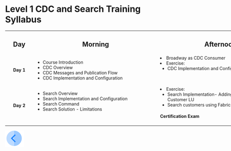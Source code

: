 # Level 1 CDC and Search Training Syllabus

<table style="width: 900px;">
<tbody>
<tr>
<td style="text-align: center;" width="80pxl">
<h2><strong>Day</strong></h2>
</td>
<td style="text-align: center;" width="410pxl">
<h2><strong>Morning</strong></h2>
</td>
<td style="text-align: center;" width="410pxl">
<h2><strong>Afternoon</strong></h2>
</td>
</tr>
<tr>
<td style="text-align: center;"><strong>Day 1</strong></td>
<td valign="top">
<ul>
<li>Course Introduction
<li>CDC Overview</li>
<li>CDC Messages and Publication Flow</li>
<li>CDC Implementation and Configuration</li>
</ul>
</td>
<td valign="top">
<li>Broadway as CDC Consumer </li>
<li>Exercise:
<ul>    
<li>CDC Implementation and Configuration</li>
</ul>
</li>
</td>
</tr>
<tr>
<td style="text-align: center;"><strong>Day 2</strong></td>
<td valign="top">
<ul>
<li>Search Overview</li>
<li>Search Implementation and Configuration</li>
<li>Search Command</li>
<li>Search Solution - Limitations</li>
</td>
<td valign="top">
<li>Exercise:
<ul>
<li>Search Implementation- Adding Search fields to Customer LU</li>
<li>Search customers using Fabric Search command</li>
</ul>
</li>
<h4>Certification Exam</span></h4>   
</td>
</tr>
</tbody>
</table>





[![Previous](/articles/images/Previous.png)](01_cdc_course_overview.md)